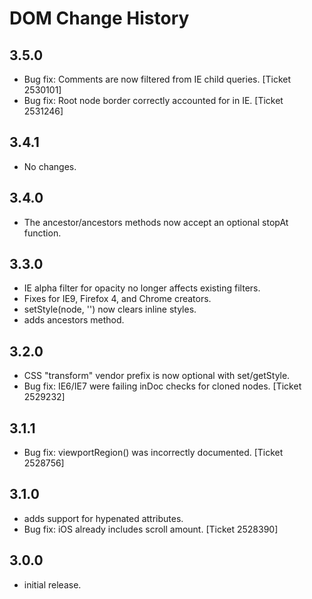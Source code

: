 DOM Change History
==================

3.5.0
-----
  * Bug fix: Comments are now filtered from IE child queries. [Ticket 2530101]
  * Bug fix: Root node border correctly accounted for in IE. [Ticket 2531246]


3.4.1
-----

  * No changes.

3.4.0
-----

  * The ancestor/ancestors methods now accept an optional stopAt function.

3.3.0
-----

  * IE alpha filter for opacity no longer affects existing filters.
  * Fixes for IE9, Firefox 4, and Chrome creators.
  * setStyle(node, '') now clears inline styles.
  * adds ancestors method.

3.2.0
-----

  * CSS "transform" vendor prefix is now optional with set/getStyle.
  * Bug fix: IE6/IE7 were failing inDoc checks for cloned nodes. [Ticket 2529232]


3.1.1
-----

  * Bug fix: viewportRegion() was incorrectly documented. [Ticket 2528756]


3.1.0
-----

  * adds support for hypenated attributes.
  * Bug fix: iOS already includes scroll amount. [Ticket 2528390]

3.0.0
-----

  * initial release.

